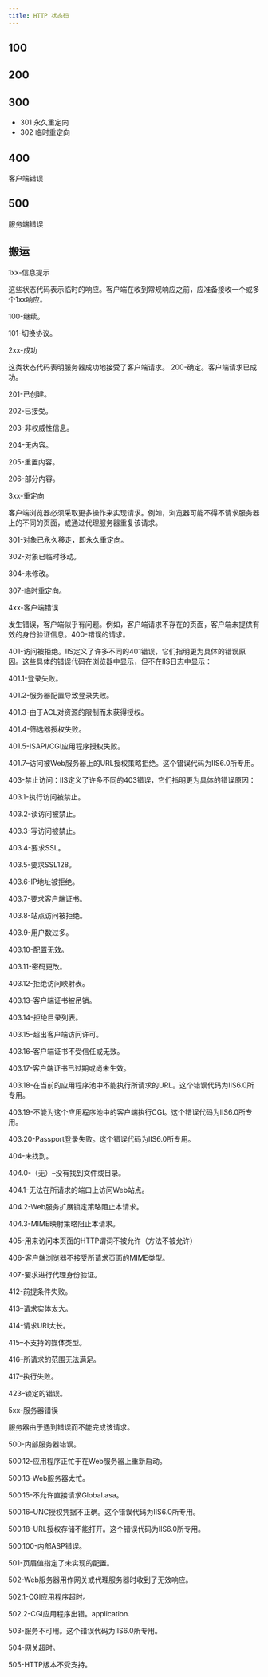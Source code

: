 ```yaml
---
title: HTTP 状态码
---
```


## 100

## 200

## 300

- 301 永久重定向
- 302 临时重定向

## 400

客户端错误

## 500

服务端错误

## 搬运

1xx-信息提示

这些状态代码表示临时的响应。客户端在收到常规响应之前，应准备接收一个或多个1xx响应。

100-继续。

101-切换协议。

2xx-成功

这类状态代码表明服务器成功地接受了客户端请求。
200-确定。客户端请求已成功。

201-已创建。

202-已接受。

203-非权威性信息。

204-无内容。

205-重置内容。

206-部分内容。

3xx-重定向

客户端浏览器必须采取更多操作来实现请求。例如，浏览器可能不得不请求服务器上的不同的页面，或通过代理服务器重复该请求。

301-对象已永久移走，即永久重定向。

302-对象已临时移动。

304-未修改。

307-临时重定向。

4xx-客户端错误

发生错误，客户端似乎有问题。例如，客户端请求不存在的页面，客户端未提供有效的身份验证信息。400-错误的请求。

401-访问被拒绝。IIS定义了许多不同的401错误，它们指明更为具体的错误原因。这些具体的错误代码在浏览器中显示，但不在IIS日志中显示：

401.1-登录失败。

401.2-服务器配置导致登录失败。

401.3-由于ACL对资源的限制而未获得授权。

401.4-筛选器授权失败。

401.5-ISAPI/CGI应用程序授权失败。

401.7–访问被Web服务器上的URL授权策略拒绝。这个错误代码为IIS6.0所专用。

403-禁止访问：IIS定义了许多不同的403错误，它们指明更为具体的错误原因：

403.1-执行访问被禁止。

403.2-读访问被禁止。

403.3-写访问被禁止。

403.4-要求SSL。

403.5-要求SSL128。

403.6-IP地址被拒绝。

403.7-要求客户端证书。

403.8-站点访问被拒绝。

403.9-用户数过多。

403.10-配置无效。

403.11-密码更改。

403.12-拒绝访问映射表。

403.13-客户端证书被吊销。

403.14-拒绝目录列表。

403.15-超出客户端访问许可。

403.16-客户端证书不受信任或无效。

403.17-客户端证书已过期或尚未生效。

403.18-在当前的应用程序池中不能执行所请求的URL。这个错误代码为IIS6.0所专用。

403.19-不能为这个应用程序池中的客户端执行CGI。这个错误代码为IIS6.0所专用。

403.20-Passport登录失败。这个错误代码为IIS6.0所专用。

404-未找到。

404.0-（无）–没有找到文件或目录。

404.1-无法在所请求的端口上访问Web站点。

404.2-Web服务扩展锁定策略阻止本请求。

404.3-MIME映射策略阻止本请求。

405-用来访问本页面的HTTP谓词不被允许（方法不被允许）

406-客户端浏览器不接受所请求页面的MIME类型。

407-要求进行代理身份验证。

412-前提条件失败。

413–请求实体太大。

414-请求URI太长。

415–不支持的媒体类型。

416–所请求的范围无法满足。

417–执行失败。

423–锁定的错误。

5xx-服务器错误

服务器由于遇到错误而不能完成该请求。

500-内部服务器错误。

500.12-应用程序正忙于在Web服务器上重新启动。

500.13-Web服务器太忙。

500.15-不允许直接请求Global.asa。

500.16–UNC授权凭据不正确。这个错误代码为IIS6.0所专用。

500.18–URL授权存储不能打开。这个错误代码为IIS6.0所专用。

500.100-内部ASP错误。

501-页眉值指定了未实现的配置。

502-Web服务器用作网关或代理服务器时收到了无效响应。

502.1-CGI应用程序超时。

502.2-CGI应用程序出错。application.

503-服务不可用。这个错误代码为IIS6.0所专用。

504-网关超时。

505-HTTP版本不受支持。
